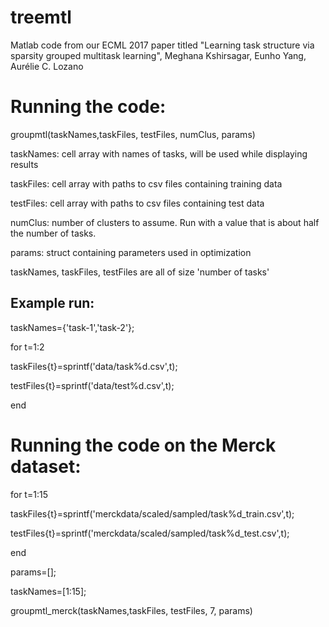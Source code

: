 # treemtl
Matlab code from our ECML 2017 paper titled "Learning task structure via sparsity grouped multitask learning", Meghana Kshirsagar, Eunho Yang, Aurélie C. Lozano

Running the code:
======================
groupmtl(taskNames,taskFiles, testFiles, numClus, params)

taskNames: cell array with names of tasks, will be used while displaying results

taskFiles: cell array with paths to csv files containing training data

testFiles: cell array with paths to csv files containing test data

numClus:   number of clusters to assume. Run with a value that is about half the number of tasks.

params:    struct containing parameters used in optimization

taskNames, taskFiles, testFiles are all of size 'number of tasks'

Example run:
------------
taskNames={'task-1','task-2'};

for t=1:2

taskFiles{t}=sprintf('data/task%d.csv',t);

testFiles{t}=sprintf('data/test%d.csv',t);

end

Running the code on the Merck dataset:
========================================

for t=1:15

   taskFiles{t}=sprintf('merckdata/scaled/sampled/task%d_train.csv',t);
   
   testFiles{t}=sprintf('merckdata/scaled/sampled/task%d_test.csv',t);
   
end

params=[];

taskNames=[1:15];

groupmtl_merck(taskNames,taskFiles, testFiles, 7, params)


